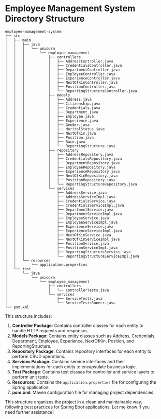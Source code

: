# Employee Management System Directory Structure

```
employee-management-system
├── src
│   ├── main
│   │   ├── java
│   │   │   └── unicorn
│   │   │       └── employee_management
│   │   │           ├── controllers
│   │   │           │   ├── AddressController.java
│   │   │           │   ├── CredentialsController.java
│   │   │           │   ├── DepartmentController.java
│   │   │           │   ├── EmployeeController.java
│   │   │           │   ├── ExperienceController.java
│   │   │           │   ├── NextOfKinController.java
│   │   │           │   ├── PositionController.java
│   │   │           │   └── ReportingStructureController.java
│   │   │           ├── models
│   │   │           │   ├── Address.java
│   │   │           │   ├── Citizenship.java
│   │   │           │   ├── Credentials.java
│   │   │           │   ├── Department.java
│   │   │           │   ├── Employee.java
│   │   │           │   ├── Experience.java
│   │   │           │   ├── Gender.java
│   │   │           │   ├── MaritalStatus.java
│   │   │           │   ├── NextOfKin.java
│   │   │           │   ├── Position.java
│   │   │           │   ├── Race.java
│   │   │           │   └── ReportingStructure.java
│   │   │           ├── repository
│   │   │           │   ├── AddressRepository.java
│   │   │           │   ├── CredentialsRepository.java
│   │   │           │   ├── DepartmentRepository.java
│   │   │           │   ├── EmployeeRepository.java
│   │   │           │   ├── ExperienceRepository.java
│   │   │           │   ├── NextOfKinRepository.java
│   │   │           │   ├── PositionRepository.java
│   │   │           │   └── ReportingStructureRepository.java
│   │   │           └── services
│   │   │               ├── AddressService.java
│   │   │               ├── AddressServiceImpl.java
│   │   │               ├── CredentialsService.java
│   │   │               ├── CredentialsServiceImpl.java
│   │   │               ├── DepartmentService.java
│   │   │               ├── DepartmentServiceImpl.java
│   │   │               ├── EmployeeService.java
│   │   │               ├── EmployeeServiceImpl.java
│   │   │               ├── ExperienceService.java
│   │   │               ├── ExperienceServiceImpl.java
│   │   │               ├── NextOfKinService.java
│   │   │               ├── NextOfKinServiceImpl.java
│   │   │               ├── PositionService.java
│   │   │               ├── PositionServiceImpl.java
│   │   │               ├── ReportingStructureService.java
│   │   │               └── ReportingStructureServiceImpl.java
│   │   └── resources
│   │       └── application.properties
│   └── test
│       └── java
│           └── unicorn
│               └── employee_management
│                   ├── controllers
│                   │   └── ControllerTests.java
│                   └── services
│                       ├── ServiceTests.java
│                       └── ServiceTestsRunner.java
└── pom.xml

```

This structure includes:

1. **Controller Package**: Contains controller classes for each entity to handle HTTP requests and responses.
2. **Models Package**: Contains entity classes such as Address, Credentials, Department, Employee, Experience, NextOfKin, Position, and ReportingStructure.
3. **Repository Package**: Contains repository interfaces for each entity to perform CRUD operations.
4. **Services Package**: Contains service interfaces and their implementations for each entity to encapsulate business logic.
5. **Test Package**: Contains test classes for controller and service layers to perform unit tests.
6. **Resources**: Contains the `application.properties` file for configuring the Spring application.
7. **pom.xml**: Maven configuration file for managing project dependencies.

This structure organizes the project in a clean and maintainable way, following best practices for Spring Boot applications. Let me know if you need further assistance!
